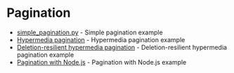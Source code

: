 # Pagination

* [simple_pagination.py](simple_pagination.py) - Simple pagination example
* [Hypermedia pagination](2-hypermedia_pagination.py) - Hypermedia pagination example
* [Deletion-resilient hypermedia pagination](3-deletion_resilient_hypermedia_pagination.py) - Deletion-resilient hypermedia pagination example
* [Pagination with Node.js](4-pagination_with_nodejs.py) - Pagination with Node.js example